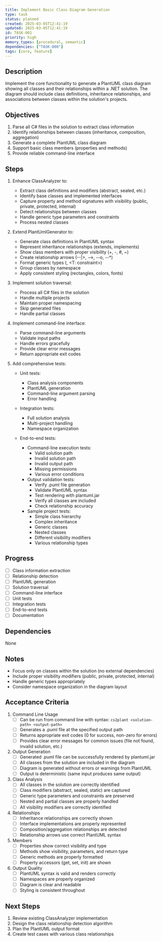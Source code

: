 ```yaml
---
title: Implement Basic Class Diagram Generation
type: task
status: planned
created: 2025-03-05T12:41:19
updated: 2025-03-05T12:41:19
id: TASK-001
priority: high
memory_types: [procedural, semantic]
dependencies: ["TASK-000"]
tags: [core, feature]
---
```


## Description
Implement the core functionality to generate a PlantUML class diagram showing all classes and their relationships within a .NET solution. The diagram should include class definitions, inheritance relationships, and associations between classes within the solution's projects.

## Objectives
1. Parse all C# files in the solution to extract class information
2. Identify relationships between classes (inheritance, composition, aggregation)
3. Generate a complete PlantUML class diagram
4. Support basic class members (properties and methods)
5. Provide reliable command-line interface

## Steps
1. Enhance ClassAnalyzer to:
   - Extract class definitions and modifiers (abstract, sealed, etc.)
   - Identify base classes and implemented interfaces
   - Capture property and method signatures with visibility (public, private, protected, internal)
   - Detect relationships between classes
   - Handle generic type parameters and constraints
   - Process nested classes

2. Extend PlantUmlGenerator to:
   - Generate class definitions in PlantUML syntax
   - Represent inheritance relationships (extends, implements)
   - Show class members with proper visibility (+, -, #, ~)
   - Create relationship arrows (--|>, -->, --o, --*)
   - Format generic types (<T>, <T: constraint>)
   - Group classes by namespace
   - Apply consistent styling (rectangles, colors, fonts)

3. Implement solution traversal:
   - Process all C# files in the solution
   - Handle multiple projects
   - Maintain proper namespacing
   - Skip generated files
   - Handle partial classes

4. Implement command-line interface:
   - Parse command-line arguments
   - Validate input paths
   - Handle errors gracefully
   - Provide clear error messages
   - Return appropriate exit codes

5. Add comprehensive tests:
   - Unit tests:
     * Class analysis components
     * PlantUML generation
     * Command-line argument parsing
     * Error handling

   - Integration tests:
     * Full solution analysis
     * Multi-project handling
     * Namespace organization

   - End-to-end tests:
     * Command-line execution tests:
       - Valid solution path
       - Invalid solution path
       - Invalid output path
       - Missing permissions
       - Various error conditions
     * Output validation tests:
       - Verify .puml file generation
       - Validate PlantUML syntax
       - Test rendering with plantuml.jar
       - Verify all classes are included
       - Check relationship accuracy
     * Sample project tests:
       - Simple class hierarchy
       - Complex inheritance
       - Generic classes
       - Nested classes
       - Different visibility modifiers
       - Various relationship types

## Progress
- [ ] Class information extraction
- [ ] Relationship detection
- [ ] PlantUML generation
- [ ] Solution traversal
- [ ] Command-line interface
- [ ] Unit tests
- [ ] Integration tests
- [ ] End-to-end tests
- [ ] Documentation

## Dependencies
None

## Notes
- Focus only on classes within the solution (no external dependencies)
- Include proper visibility modifiers (public, private, protected, internal)
- Handle generic types appropriately
- Consider namespace organization in the diagram layout

## Acceptance Criteria
1. Command Line Usage
   - [ ] Can be run from command line with syntax: `cs2plant <solution-path> <output-path>`
   - [ ] Generates a .puml file at the specified output path
   - [ ] Returns appropriate exit codes (0 for success, non-zero for errors)
   - [ ] Provides clear error messages for common issues (file not found, invalid solution, etc.)

2. Output Generation
   - [ ] Generated .puml file can be successfully rendered by plantuml.jar
   - [ ] All classes from the solution are included in the diagram
   - [ ] Diagram is generated without errors or warnings from PlantUML
   - [ ] Output is deterministic (same input produces same output)

3. Class Analysis
   - [ ] All classes in the solution are correctly identified
   - [ ] Class modifiers (abstract, sealed, static) are captured
   - [ ] Generic type parameters and constraints are preserved
   - [ ] Nested and partial classes are properly handled
   - [ ] All visibility modifiers are correctly identified

4. Relationships
   - [ ] Inheritance relationships are correctly shown
   - [ ] Interface implementations are properly represented
   - [ ] Composition/aggregation relationships are detected
   - [ ] Relationship arrows use correct PlantUML syntax

5. Members
   - [ ] Properties show correct visibility and type
   - [ ] Methods show visibility, parameters, and return type
   - [ ] Generic methods are properly formatted
   - [ ] Property accessors (get, set, init) are shown

6. Output Quality
   - [ ] PlantUML syntax is valid and renders correctly
   - [ ] Namespaces are properly organized
   - [ ] Diagram is clear and readable
   - [ ] Styling is consistent throughout

## Next Steps
1. Review existing ClassAnalyzer implementation
2. Design the class relationship detection algorithm
3. Plan the PlantUML output format
4. Create test cases with various class relationships 